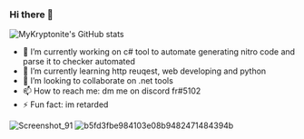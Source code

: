 ### Hi there 👋
![MyKryptonite's GitHub stats](https://github-readme-stats.vercel.app/api?username=MyKryptonite&show_icons=true&theme=transparent)
- 🔭 I’m currently working on c# tool to automate generating nitro code and parse it to checker automated
- 🌱 I’m currently learning http reuqest, web developing and python
- 👯 I’m looking to collaborate on .net tools
- 📫 How to reach me: dm me on discord fr#5102
- ⚡ Fun fact: im retarded

![Screenshot_91](https://github.com/MyKryptonite/MyKryptonite/assets/138227664/bb409d16-5e80-40b8-abf1-54234d6e7623)
![b5fd3fbe984103e08b9482471484394b](https://github.com/MyKryptonite/MyKryptonite/assets/138227664/8592181f-0b8f-4f59-a4a8-a5ced25faf9b)

<!--
**MyKryptonite/MyKryptonite** is a ✨ _special_ ✨ repository because its `README.md` (this file) appears on your GitHub profile.

Here are some ideas to get you started:

- 🔭 I’m currently working on ...
- 🌱 I’m currently learning ...
- 👯 I’m looking to collaborate on ...
- 🤔 I’m looking for help with ...
- 💬 Ask me about ...
- 📫 How to reach me: ...
- 😄 Pronouns: ...
- ⚡ Fun fact: ...
-->
